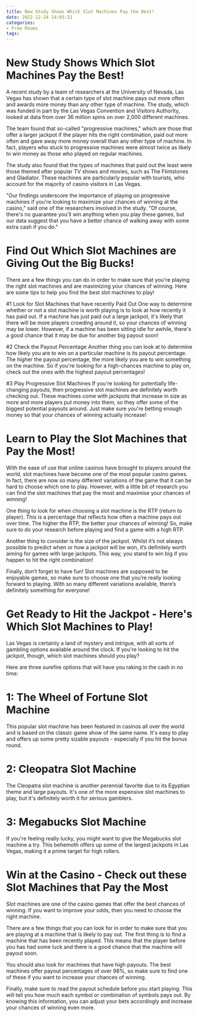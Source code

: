 ```yaml
---
title: New Study Shows Which Slot Machines Pay the Best!
date: 2022-12-24 14:03:21
categories:
- Free Rooms
tags:
---
```



#  New Study Shows Which Slot Machines Pay the Best!

A recent study by a team of researchers at the University of Nevada, Las Vegas has shown that a certain type of slot machine pays out more often and awards more money than any other type of machine. The study, which was funded in part by the Las Vegas Convention and Visitors Authority, looked at data from over 36 million spins on over 2,000 different machines.

The team found that so-called "progressive machines," which are those that offer a larger jackpot if the player hits the right combination, paid out more often and gave away more money overall than any other type of machine. In fact, players who stuck to progressive machines were almost twice as likely to win money as those who played on regular machines.

The study also found that the types of machines that paid out the least were those themed after popular TV shows and movies, such as The Flintstones and Gladiator. These machines are particularly popular with tourists, who account for the majority of casino visitors in Las Vegas.

"Our findings underscore the importance of playing on progressive machines if you're looking to maximize your chances of winning at the casino," said one of the researchers involved in the study. "Of course, there's no guarantee you'll win anything when you play these games, but our data suggest that you have a better chance of walking away with some extra cash if you do."

#  Find Out Which Slot Machines are Giving Out the Big Bucks!

There are a few things you can do in order to make sure that you're playing the right slot machines and are maximizing your chances of winning. Here are some tips to help you find the best slot machines to play!

#1 Look for Slot Machines that have recently Paid Out
One way to determine whether or not a slot machine is worth playing is to look at how recently it has paid out. If a machine has just paid out a large jackpot, it's likely that there will be more players crowding around it, so your chances of winning may be lower. However, if a machine has been sitting idle for awhile, there's a good chance that it may be due for another big payout soon!

#2 Check the Payout Percentage
Another thing you can look at to determine how likely you are to win on a particular machine is its payout percentage. The higher the payout percentage, the more likely you are to win something on the machine. So if you're looking for a high-chances machine to play on, check out the ones with the highest payout percentages!

#3 Play Progressive Slot Machines
If you're looking for potentially life-changing payouts, then progressive slot machines are definitely worth checking out. These machines come with jackpots that increase in size as more and more players put money into them, so they offer some of the biggest potential payouts around. Just make sure you're betting enough money so that your chances of winning actually increase!

#  Learn to Play the Slot Machines that Pay the Most!

With the ease of use that online casinos have brought to players around the world, slot machines have become one of the most popular casino games. In fact, there are now so many different variations of the game that it can be hard to choose which one to play. However, with a little bit of research you can find the slot machines that pay the most and maximise your chances of winning!

One thing to look for when choosing a slot machine is the RTP (return to player). This is a percentage that reflects how often a machine pays out over time. The higher the RTP, the better your chances of winning! So, make sure to do your research before playing and find a game with a high RTP.

Another thing to consider is the size of the jackpot. Whilst it’s not always possible to predict when or how a jackpot will be won, it’s definitely worth aiming for games with large jackpots. This way, you stand to win big if you happen to hit the right combination!

Finally, don’t forget to have fun! Slot machines are supposed to be enjoyable games, so make sure to choose one that you’re really looking forward to playing. With so many different variations available, there’s definitely something for everyone!

#  Get Ready to Hit the Jackpot - Here's Which Slot Machines to Play!

Las Vegas is certainly a land of mystery and intrigue, with all sorts of gambling options available around the clock. If you're looking to hit the jackpot, though, which slot machines should you play?

Here are three surefire options that will have you raking in the cash in no time:

# 1: The Wheel of Fortune Slot Machine

This popular slot machine has been featured in casinos all over the world and is based on the classic game show of the same name. It's easy to play and offers up some pretty sizable payouts - especially if you hit the bonus round.

# 2: Cleopatra Slot Machine

The Cleopatra slot machine is another perennial favorite due to its Egyptian theme and large payouts. It's one of the more expensive slot machines to play, but it's definitely worth it for serious gamblers.

# 3: Megabucks Slot Machine

If you're feeling really lucky, you might want to give the Megabucks slot machine a try. This behemoth offers up some of the largest jackpots in Las Vegas, making it a prime target for high rollers.

#  Win at the Casino - Check out these Slot Machines that Pay the Most

Slot machines are one of the casino games that offer the best chances of winning. If you want to improve your odds, then you need to choose the right machine.

There are a few things that you can look for in order to make sure that you are playing at a machine that is likely to pay out. The first thing is to find a machine that has been recently played. This means that the player before you has had some luck and there is a good chance that the machine will payout soon.

You should also look for machines that have high payouts. The best machines offer payout percentages of over 98%, so make sure to find one of these if you want to increase your chances of winning.

Finally, make sure to read the payout schedule before you start playing. This will tell you how much each symbol or combination of symbols pays out. By knowing this information, you can adjust your bets accordingly and increase your chances of winning even more.